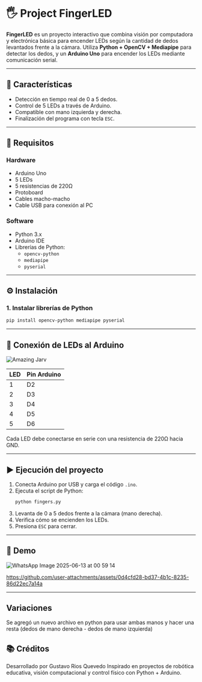 
# 🖐 Project FingerLED

**FingerLED** es un proyecto interactivo que combina visión por computadora y electrónica básica para encender LEDs según la cantidad de dedos levantados frente a la cámara. Utiliza **Python + OpenCV + Mediapipe** para detectar los dedos, y un **Arduino Uno** para encender los LEDs mediante comunicación serial.

---

## 🚀 Características

- Detección en tiempo real de 0 a 5 dedos.
- Control de 5 LEDs a través de Arduino.
- Compatible con mano izquierda y derecha.
- Finalización del programa con tecla `ESC`.

---

## 🧰 Requisitos

### Hardware

- Arduino Uno
- 5 LEDs
- 5 resistencias de 220Ω
- Protoboard
- Cables macho-macho
- Cable USB para conexión al PC

### Software

- Python 3.x
- Arduino IDE
- Librerías de Python:
  - `opencv-python`
  - `mediapipe`
  - `pyserial`

---

## ⚙️ Instalación

### 1. Instalar librerías de Python

```bash
pip install opencv-python mediapipe pyserial
```

---

## 🔌 Conexión de LEDs al Arduino

![Amazing Jarv](https://github.com/user-attachments/assets/79b0893c-3ec4-4d5d-bccb-c016c62da524)


| LED | Pin Arduino |
|-----|-------------|
| 1   | D2          |
| 2   | D3          |
| 3   | D4          |
| 4   | D5          |
| 5   | D6          |

Cada LED debe conectarse en serie con una resistencia de 220Ω hacia GND.

---

## ▶️ Ejecución del proyecto

1. Conecta Arduino por USB y carga el código `.ino`.
2. Ejecuta el script de Python:
   ```bash
   python fingers.py
   ```
3. Levanta de 0 a 5 dedos frente a la cámara (mano derecha).
4. Verifica cómo se encienden los LEDs.
5. Presiona `ESC` para cerrar.

---

## 📸 Demo

![WhatsApp Image 2025-06-13 at 00 59 14](https://github.com/user-attachments/assets/bd4d0d66-ef4b-40f0-8d82-5cd9070408f0)

https://github.com/user-attachments/assets/0d4cfd28-bd37-4b1c-8235-86d22ec7a14a

---

## Variaciones

Se agregó un nuevo archivo en python para usar ambas manos y hacer una resta (dedos de mano derecha - dedos de mano izquierda)

## 📚 Créditos

Desarrollado por Gustavo Rios Quevedo 
Inspirado en proyectos de robótica educativa, visión computacional y control físico con Python + Arduino.
